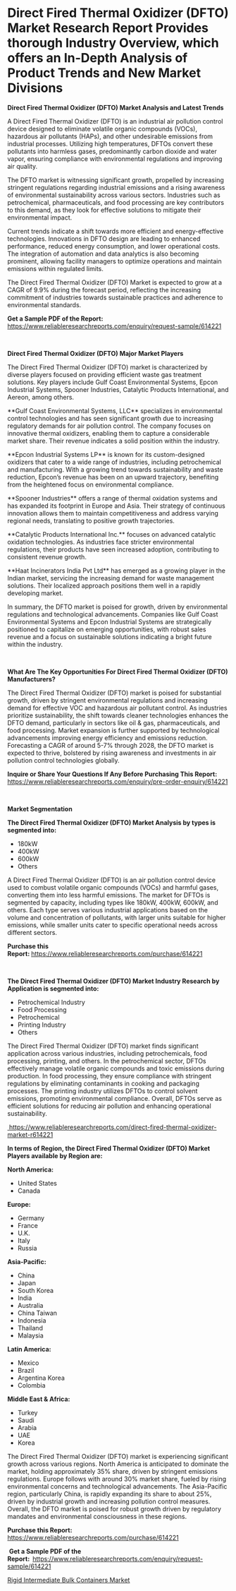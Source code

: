 <p><h1>Direct Fired Thermal Oxidizer (DFTO) Market Research Report Provides thorough Industry Overview, which offers an In-Depth Analysis of Product Trends and New Market Divisions</h1></p><p><strong>Direct Fired Thermal Oxidizer (DFTO) Market Analysis and Latest Trends</strong></p>
<p><p>A Direct Fired Thermal Oxidizer (DFTO) is an industrial air pollution control device designed to eliminate volatile organic compounds (VOCs), hazardous air pollutants (HAPs), and other undesirable emissions from industrial processes. Utilizing high temperatures, DFTOs convert these pollutants into harmless gases, predominantly carbon dioxide and water vapor, ensuring compliance with environmental regulations and improving air quality.</p><p>The DFTO market is witnessing significant growth, propelled by increasing stringent regulations regarding industrial emissions and a rising awareness of environmental sustainability across various sectors. Industries such as petrochemical, pharmaceuticals, and food processing are key contributors to this demand, as they look for effective solutions to mitigate their environmental impact.</p><p>Current trends indicate a shift towards more efficient and energy-effective technologies. Innovations in DFTO design are leading to enhanced performance, reduced energy consumption, and lower operational costs. The integration of automation and data analytics is also becoming prominent, allowing facility managers to optimize operations and maintain emissions within regulated limits.</p><p>The Direct Fired Thermal Oxidizer (DFTO) Market is expected to grow at a CAGR of 9.9% during the forecast period, reflecting the increasing commitment of industries towards sustainable practices and adherence to environmental standards.</p></p>
<p><strong>Get a Sample PDF of the Report:&nbsp;</strong> <a href="https://www.reliableresearchreports.com/enquiry/request-sample/614221?utm_campaign=2561&utm_medium=2&utm_source=Github&utm_content=ia&utm_term=02032025&utm_id=direct-fired-thermal-oxidizer-dfto">https://www.reliableresearchreports.com/enquiry/request-sample/614221</a></p>
<p>&nbsp;</p>
<p><strong>Direct Fired Thermal Oxidizer (DFTO) Major Market Players</strong></p>
<p><p>The Direct Fired Thermal Oxidizer (DFTO) market is characterized by diverse players focused on providing efficient waste gas treatment solutions. Key players include Gulf Coast Environmental Systems, Epcon Industrial Systems, Spooner Industries, Catalytic Products International, and Aereon, among others.</p><p>**Gulf Coast Environmental Systems, LLC** specializes in environmental control technologies and has seen significant growth due to increasing regulatory demands for air pollution control. The company focuses on innovative thermal oxidizers, enabling them to capture a considerable market share. Their revenue indicates a solid position within the industry.</p><p>**Epcon Industrial Systems LP** is known for its custom-designed oxidizers that cater to a wide range of industries, including petrochemical and manufacturing. With a growing trend towards sustainability and waste reduction, Epcon’s revenue has been on an upward trajectory, benefiting from the heightened focus on environmental compliance.</p><p>**Spooner Industries** offers a range of thermal oxidation systems and has expanded its footprint in Europe and Asia. Their strategy of continuous innovation allows them to maintain competitiveness and address varying regional needs, translating to positive growth trajectories.</p><p>**Catalytic Products International Inc.** focuses on advanced catalytic oxidation technologies. As industries face stricter environmental regulations, their products have seen increased adoption, contributing to consistent revenue growth.</p><p>**Haat Incinerators India Pvt Ltd** has emerged as a growing player in the Indian market, servicing the increasing demand for waste management solutions. Their localized approach positions them well in a rapidly developing market.</p><p>In summary, the DFTO market is poised for growth, driven by environmental regulations and technological advancements. Companies like Gulf Coast Environmental Systems and Epcon Industrial Systems are strategically positioned to capitalize on emerging opportunities, with robust sales revenue and a focus on sustainable solutions indicating a bright future within the industry.</p></p>
<p>&nbsp;</p>
<p><strong>What Are The Key Opportunities For Direct Fired Thermal Oxidizer (DFTO) Manufacturers?</strong></p>
<p><p>The Direct Fired Thermal Oxidizer (DFTO) market is poised for substantial growth, driven by stringent environmental regulations and increasing demand for effective VOC and hazardous air pollutant control. As industries prioritize sustainability, the shift towards cleaner technologies enhances the DFTO demand, particularly in sectors like oil & gas, pharmaceuticals, and food processing. Market expansion is further supported by technological advancements improving energy efficiency and emissions reduction. Forecasting a CAGR of around 5-7% through 2028, the DFTO market is expected to thrive, bolstered by rising awareness and investments in air pollution control technologies globally.</p></p>
<p><strong>Inquire or Share Your Questions If Any Before Purchasing This Report:</strong> <a href="https://www.reliableresearchreports.com/enquiry/pre-order-enquiry/614221?utm_campaign=2561&utm_medium=2&utm_source=Github&utm_content=ia&utm_term=02032025&utm_id=direct-fired-thermal-oxidizer-dfto">https://www.reliableresearchreports.com/enquiry/pre-order-enquiry/614221</a></p>
<p>&nbsp;</p>
<p><strong>Market Segmentation</strong></p>
<p><strong>The Direct Fired Thermal Oxidizer (DFTO) Market Analysis by types is segmented into:</strong></p>
<p><ul><li>180kW</li><li>400kW</li><li>600kW</li><li>Others</li></ul></p>
<p><p>A Direct Fired Thermal Oxidizer (DFTO) is an air pollution control device used to combust volatile organic compounds (VOCs) and harmful gases, converting them into less harmful emissions. The market for DFTOs is segmented by capacity, including types like 180kW, 400kW, 600kW, and others. Each type serves various industrial applications based on the volume and concentration of pollutants, with larger units suitable for higher emissions, while smaller units cater to specific operational needs across different sectors.</p></p>
<p><strong>Purchase this Report:&nbsp;</strong><a href="https://www.reliableresearchreports.com/purchase/614221?utm_campaign=2561&utm_medium=2&utm_source=Github&utm_content=ia&utm_term=02032025&utm_id=direct-fired-thermal-oxidizer-dfto">https://www.reliableresearchreports.com/purchase/614221</a></p>
<p>&nbsp;</p>
<p><strong>The Direct Fired Thermal Oxidizer (DFTO) Market Industry Research by Application is segmented into:</strong></p>
<p><ul><li>Petrochemical Industry</li><li>Food Processing</li><li>Petrochemical</li><li>Printing Industry</li><li>Others</li></ul></p>
<p><p>The Direct Fired Thermal Oxidizer (DFTO) market finds significant application across various industries, including petrochemicals, food processing, printing, and others. In the petrochemical sector, DFTOs effectively manage volatile organic compounds and toxic emissions during production. In food processing, they ensure compliance with stringent regulations by eliminating contaminants in cooking and packaging processes. The printing industry utilizes DFTOs to control solvent emissions, promoting environmental compliance. Overall, DFTOs serve as efficient solutions for reducing air pollution and enhancing operational sustainability.</p></p>
<p><a href="https://www.reliableresearchreports.com/direct-fired-thermal-oxidizer-market-r614221?utm_campaign=2561&utm_medium=2&utm_source=Github&utm_content=ia&utm_term=02032025&utm_id=direct-fired-thermal-oxidizer-dfto">&nbsp;https://www.reliableresearchreports.com/direct-fired-thermal-oxidizer-market-r614221</a></p>
<p><strong>In terms of Region, the Direct Fired Thermal Oxidizer (DFTO) Market Players available by Region are:</strong></p>
<p>
    <p> <strong> North America: </strong>
        <ul>
            <li>United States</li>
            <li>Canada</li>
        </ul>
        </p> 
    <p> <strong> Europe: </strong>
        <ul>
            <li>Germany</li>
            <li>France</li>
            <li>U.K.</li>
            <li>Italy</li>
            <li>Russia</li>
        </ul>
        </p> 
    <p> <strong> Asia-Pacific: </strong>
        <ul>
            <li>China</li>
            <li>Japan</li>
            <li>South Korea</li>
            <li>India</li>
            <li>Australia</li>
            <li>China Taiwan</li>
            <li>Indonesia</li>
            <li>Thailand</li>
            <li>Malaysia</li>
        </ul>
        </p> 
    <p> <strong> Latin America: </strong>
        <ul>
            <li>Mexico</li>
            <li>Brazil</li>
            <li>Argentina Korea</li>
            <li>Colombia</li>
        </ul>
        </p> 
    <p> <strong> Middle East & Africa: </strong>
        <ul>
            <li>Turkey</li>
            <li>Saudi</li>
            <li>Arabia</li>
            <li>UAE</li>
            <li>Korea</li>
        </ul>
    </p>
    </p>
<p><p>The Direct Fired Thermal Oxidizer (DFTO) market is experiencing significant growth across various regions. North America is anticipated to dominate the market, holding approximately 35% share, driven by stringent emissions regulations. Europe follows with around 30% market share, fueled by rising environmental concerns and technological advancements. The Asia-Pacific region, particularly China, is rapidly expanding its share to about 25%, driven by industrial growth and increasing pollution control measures. Overall, the DFTO market is poised for robust growth driven by regulatory mandates and environmental consciousness in these regions.</p></p>
<p><strong>Purchase this Report: </strong><a href="https://www.reliableresearchreports.com/purchase/614221?utm_campaign=2561&utm_medium=2&utm_source=Github&utm_content=ia&utm_term=02032025&utm_id=direct-fired-thermal-oxidizer-dfto">https://www.reliableresearchreports.com/purchase/614221</a></p>
<p>&nbsp;<strong>Get a Sample PDF of the Report:&nbsp;&nbsp;</strong><a href="https://www.reliableresearchreports.com/enquiry/request-sample/614221?utm_campaign=2561&utm_medium=2&utm_source=Github&utm_content=ia&utm_term=02032025&utm_id=direct-fired-thermal-oxidizer-dfto">https://www.reliableresearchreports.com/enquiry/request-sample/614221</a></p>
<p><strong></strong></p>
<p><p><a href="https://github.com/waverlyam689/Market-Research-Report-List-1/blob/main/rigid-intermediate-bulk-containers-market.md?utm_campaign=2561&utm_medium=2&utm_source=Github&utm_content=ia&utm_term=02032025&utm_id=direct-fired-thermal-oxidizer-dfto">Rigid Intermediate Bulk Containers Market</a></p></p>